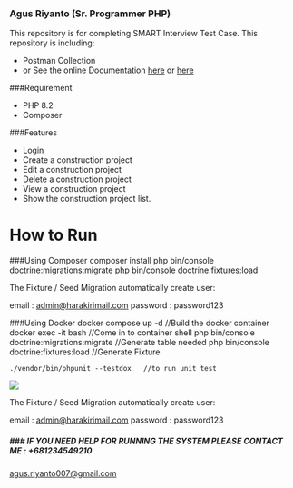 ### Agus Riyanto (Sr. Programmer PHP)

This repository is for completing SMART Interview Test Case. This repository is including:
- Postman Collection
- or See the online Documentation [here](https://documenter.getpostman.com/view/3445078/2sAXjNZBFG "here") or [here](https://interstellar-meteor-459690.postman.co/workspace/SEMAR-TEAM~6d94f0b7-515b-4366-b9d9-393bbd505c9f/collection/3445078-d50373c3-d8d1-4ac8-8515-7355b4689277?action=share&creator=3445078&active-environment=3445078-0d3ce06b-f02e-49fe-8786-d8130c8966d9 "here")

###Requirement
- PHP 8.2
- Composer

###Features
- Login
- Create a construction project
- Edit a construction project
- Delete a construction project
- View a construction project
- Show the construction project list.

# How to Run

###Using Composer
    composer install
	php bin/console doctrine:migrations:migrate
	php bin/console doctrine:fixtures:load

The Fixture / Seed Migration automatically create user:

email : admin@harakirimail.com
password : password123

###Using Docker
    docker compose up -d //Build the docker container
	docker exec -it <container name> bash //Come in to container shell
	php bin/console doctrine:migrations:migrate //Generate table needed
	php bin/console doctrine:fixtures:load //Generate Fixture
	
	./vendor/bin/phpunit --testdox   //to run unit test



![](https://i.ibb.co.com/H20NvfJ/unit-test.png)

The Fixture / Seed Migration automatically create user:

email : admin@harakirimail.com
password : password123

##### ### IF YOU NEED HELP FOR RUNNING THE SYSTEM PLEASE CONTACT ME : +681234549210

agus.riyanto007@gmail.com